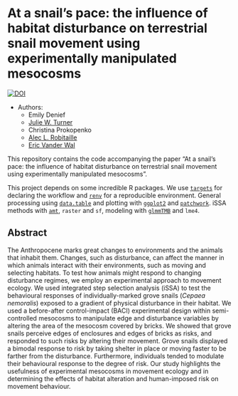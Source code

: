 
# At a snail’s pace: the influence of habitat disturbance on terrestrial snail movement using experimentally manipulated mesocosms

[![DOI](https://zenodo.org/badge/420157151.svg)](https://zenodo.org/badge/latestdoi/420157151)

-   Authors:
    -   Emily Denief
    -   [Julie W. Turner](https://www.julwturner.com)
    -   Christina Prokopenko
    -   [Alec L. Robitaille](http://robitalec.ca)
    -   [Eric Vander Wal](http://weel.gitlab.io)

This repository contains the code accompanying the paper “At a snail’s
pace: the influence of habitat disturbance on terrestrial snail movement
using experimentally manipulated mesocosms”.

This project depends on some incredible R packages. We use
[`targets`](https://github.com/ropensci/targets) for declaring the
workflow and [`renv`](https://github.com/rstudio/renv) for a
reproducible environment. General processing using
[`data.table`](https://github.com/Rdatatable/data.table) and plotting
with [`ggplot2`](https://github.com/tidyverse/ggplot2) and
[`patchwork`](https://github.com/thomasp85/patchwork). iSSA methods with
[`amt`](https://github.com/jmsigner/amt), `raster` and `sf`, modeling
with [`glmmTMB`](https://github.com/glmmTMB/glmmTMB/) and `lme4`.

## Abstract

The Anthropocene marks great changes to environments and the animals
that inhabit them. Changes, such as disturbance, can affect the manner
in which animals interact with their environments, such as moving and
selecting habitats. To test how animals might respond to changing
disturbance regimes, we employ an experimental approach to movement
ecology. We used integrated step selection analysis (iSSA) to test the
behavioural responses of individually-marked grove snails (*Cepaea
nemoralis*) exposed to a gradient of physical disturbance in their
habitat. We used a before-after control-impact (BACI) experimental
design within semi-controlled mesocosms to manipulate edge and
disturbance variables by altering the area of the mesocosm covered by
bricks. We showed that grove snails perceive edges of enclosures and
edges of bricks as risks, and responded to such risks by altering their
movement. Grove snails displayed a bimodal response to risk by taking
shelter in place or moving faster to be farther from the disturbance.
Furthermore, individuals tended to modulate their behavioural response
to the degree of risk. Our study highlights the usefulness of
experimental mesocosms in movement ecology and in determining the
effects of habitat alteration and human-imposed risk on movement
behaviour.
